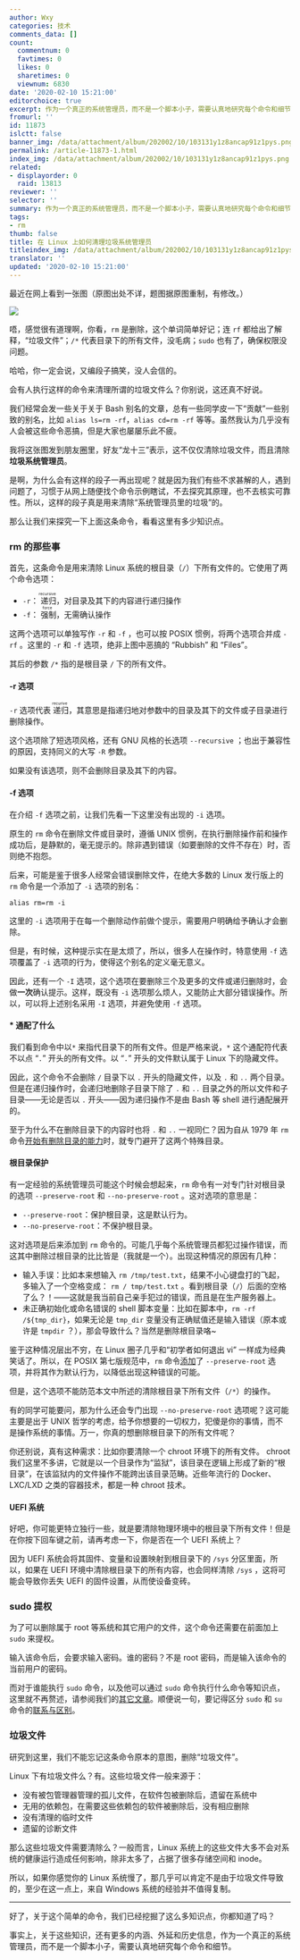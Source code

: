 ```yaml
---
author: Wxy
categories: 技术
comments_data: []
count:
  commentnum: 0
  favtimes: 0
  likes: 0
  sharetimes: 0
  viewnum: 6830
date: '2020-02-10 15:21:00'
editorchoice: true
excerpt: 作为一个真正的系统管理员，而不是一个脚本小子，需要认真地研究每个命令和细节。
fromurl: ''
id: 11873
islctt: false
banner_img: /data/attachment/album/202002/10/103131y1z8ancap91z1pys.png
permalink: /article-11873-1.html
index_img: /data/attachment/album/202002/10/103131y1z8ancap91z1pys.png
related:
- displayorder: 0
  raid: 13813
reviewer: ''
selector: ''
summary: 作为一个真正的系统管理员，而不是一个脚本小子，需要认真地研究每个命令和细节。
tags:
- rm
thumb: false
title: 在 Linux 上如何清理垃圾系统管理员
titleindex_img: /data/attachment/album/202002/10/103131y1z8ancap91z1pys.png
translator: ''
updated: '2020-02-10 15:21:00'
---
```


最近在网上看到一张图（原图出处不详，题图据原图重制，有修改。）


![](/data/attachment/album/202002/10/103131y1z8ancap91z1pys.png)


唔，感觉很有道理啊，你看，`rm` 是删除，这个单词简单好记；连 `rf` 都给出了解释，“垃圾文件”；`/*` 代表目录下的所有文件，没毛病；`sudo` 也有了，确保权限没问题。


哈哈，你一定会说，又编段子搞笑，没人会信的。


会有人执行这样的命令来清理所谓的垃圾文件么？你别说，这还真不好说。


我们经常会发一些关于关于 Bash 别名的文章，总有一些同学皮一下“贡献”一些别致的别名，比如 `alias ls=rm -rf`，`alias cd=rm -rf` 等等。虽然我认为几乎没有人会被这些命令恶搞，但是大家也屡屡乐此不疲。


我将这张图发到朋友圈里，好友“龙十三”表示，这不仅仅清除垃圾文件，而且清除**垃圾系统管理员**。


是啊，为什么会有这样的段子一再出现呢？就是因为我们有些不求甚解的人，遇到问题了，习惯于从网上随便找个命令示例瞎试，不去探究其原理，也不去核实可靠性。所以，这样的段子真是用来清除“系统管理员里的垃圾”的。


那么让我们来探究一下上面这条命令，看看这里有多少知识点。


### rm 的那些事


首先，这条命令是用来清除 Linux 系统的根目录（`/`）下所有文件的。它使用了两个命令选项：


* `-r`：<ruby> 递归 <rp>  （ </rp> <rt>  recursive </rt> <rp>  ） </rp></ruby>，对目录及其下的内容进行递归操作
* `-f`：<ruby> 强制 <rp>  （ </rp> <rt>  force </rt> <rp>  ） </rp></ruby>，无需确认操作


这两个选项可以单独写作 `-r` 和 `-f` ，也可以按 POSIX 惯例，将两个选项合并成 `-rf` 。这里的 `-r` 和 `-f` 选项，绝非上图中恶搞的 “Rubbish” 和 “Files”。


其后的参数 `/*` 指的是根目录 `/` 下的所有文件。


#### -r 选项


`-r` 选项代表<ruby> 递归 <rp>  （ </rp> <rt>  recurive </rt> <rp>  ） </rp></ruby>，其意思是指递归地对参数中的目录及其下的文件或子目录进行删除操作。


这个选项除了短选项风格，还有 GNU 风格的长选项 `--recursive` ；也出于兼容性的原因，支持同义的大写 `-R` 参数。


如果没有该选项，则不会删除目录及其下的内容。


#### -f 选项


在介绍 `-f` 选项之前，让我们先看一下这里没有出现的 `-i` 选项。


原生的 `rm` 命令在删除文件或目录时，遵循 UNIX 惯例，在执行删除操作前和操作成功后，是静默的，毫无提示的。除非遇到错误（如要删除的文件不存在）时，否则绝不抱怨。


后来，可能是鉴于很多人经常会错误删除文件，在绝大多数的 Linux 发行版上的 `rm` 命令是一个添加了 `-i` 选项的别名：



```
alias rm=rm -i
```

这里的 `-i` 选项用于在每一个删除动作前做个提示，需要用户明确给予确认才会删除。


但是，有时候，这种提示实在是太烦了，所以，很多人在操作时，特意使用 `-f` 选项覆盖了 `-i` 选项的行为，使得这个别名的定义毫无意义。


因此，还有一个 `-I` 选项，这个选项在要删除三个及更多的文件或递归删除时，会做**一次**确认提示。这样，既没有 `-i` 选项那么烦人，又能防止大部分错误操作。所以，可以将上述别名采用 `-I` 选项，并避免使用 `-f` 选项。


#### \* 通配了什么


我们看到命令中以`*` 来指代目录下的所有文件。但是严格来说，`*` 这个通配符代表不以点 “`.`” 开头的所有文件。以 “`.`” 开头的文件默认属于 Linux 下的隐藏文件。


因此，这个命令不会删除 `/` 目录下以 `.` 开头的隐藏文件，以及 `.` 和 `..` 两个目录。但是在递归操作时，会递归地删除子目录下除了 `.` 和 `..` 目录之外的所以文件和子目录——无论是否以 `.` 开头——因为递归操作不是由 Bash 等 shell 进行通配展开的。


至于为什么不在删除目录下的内容时也将 `.` 和 `..` 一视同仁？因为自从 1979 年 `rm` 命令[开始有删除目录的能力](https://unix.stackexchange.com/a/90075/22222)时，就专门避开了这两个特殊目录。


#### 根目录保护


有一定经验的系统管理员可能这个时候会想起来，`rm` 命令有一对专门针对根目录的选项 `--preserve-root` 和 `--no-preserve-root` 。这对选项的意思是：


* `--preserve-root`：保护根目录，这是默认行为。
* `--no-preserve-root`：不保护根目录。


这对选项是后来添加到 `rm` 命令的。可能几乎每个系统管理员都犯过操作错误，而这其中删除过根目录的比比皆是（我就是一个）。出现这种情况的原因有几种：


* 输入手误：比如本来想输入 `rm /tmp/test.txt`，结果不小心键盘打的飞起，多输入了一个空格变成： `rm / tmp/test.txt` 。看到根目录（`/`）后面的空格了么？！——这就是我当前自己亲手犯过的错误，而且是在生产服务器上。
* 未正确初始化或命名错误的 shell 脚本变量：比如在脚本中，`rm -rf /${tmp_dir}`，如果无论是 `tmp_dir` 变量没有正确赋值还是输入错误（原本或许是 `tmpdir` ？），那会导致什么？当然是删除根目录咯~


鉴于这种情况层出不穷，在 Linux 圈子几乎和“初学者如何退出 vi” 一样成为经典笑话了。所以，在 POSIX 第七版规范中，`rm` 命令[添加](http://pubs.opengroup.org/onlinepubs/9699919799/utilities/rm.html)了 `--preserve-root` 选项，并将其作为默认行为，以降低出现这种错误的可能。


但是，这个选项不能防范本文中所述的清除根目录下所有文件（`/*`）的操作。


有的同学可能要问，那为什么还会专门出现 `--no-preserve-root` 选项呢？这可能主要是出于 UNIX 哲学的考虑，给予你想要的一切权力，犯傻是你的事情，而不是操作系统的事情。万一，你真的想删除根目录下的所有文件呢？


你还别说，真有这种需求：比如你要清除一个 chroot 环境下的所有文件。 chroot 我们这里不多讲，它就是以一个目录作为“监狱”，该目录在逻辑上形成了新的“根目录”，在该监狱内的文件操作不能跨出该目录范畴。近些年流行的 Docker、LXC/LXD 之类的容器技术，都是一种 chroot 技术。


#### UEFI 系统


好吧，你可能更特立独行一些，就是要清除物理环境中的根目录下所有文件！但是在你按下回车键之前，请再考虑一下，你是否在一个 UEFI 系统上？


因为 UEFI 系统会将其固件、变量和设置映射到根目录下的 `/sys` 分区里面，所以，如果在 UEFI 环境中清除根目录下的所有内容，也会同样清除 `/sys` ，这将可能会导致你丢失 UEFI 的固件设置，从而使设备变砖。


### sudo 提权


为了可以删除属于 root 等系统和其它用户的文件，这个命令还需要在前面加上 `sudo` 来提权。


输入该命令后，会要求输入密码。谁的密码？不是 root 密码，而是输入该命令的当前用户的密码。


而对于谁能执行 `sudo` 命令，以及他可以通过 `sudo` 命令执行什么命令等知识点，这里就不再赘述，请参阅我们的[其它](/article-8278-1.html)[文章](/article-11595-1.html)。顺便说一句，要记得区分 `sudo` 和 `su` 命令的[联系与区别](/article-8404-1.html)。


### 垃圾文件


研究到这里，我们不能忘记这条命令原本的意图，删除“垃圾文件”。


Linux 下有垃圾文件么？有。这些垃圾文件一般来源于：


* 没有被包管理器管理的孤儿文件，在软件包被删除后，遗留在系统中
* 无用的依赖包，在需要这些依赖包的软件被删除后，没有相应删除
* 没有清理的临时文件
* 遗留的诊断文件


那么这些垃圾文件需要清除么？一般而言，Linux 系统上的这些文件大多不会对系统的健康运行造成任何影响，除非太多了，占据了很多存储空间和 inode。


所以，如果你感觉你的 Linux 系统慢了，那几乎可以肯定不是由于垃圾文件导致的，至少在这一点上，来自 Windows 系统的经验并不值得复制。




---


好了，关于这个简单的命令，我们已经挖掘了这么多知识点，你都知道了吗？


事实上，关于这些知识，还有更多的内涵、外延和历史信息，作为一个真正的系统管理员，而不是一个脚本小子，需要认真地研究每个命令和细节。